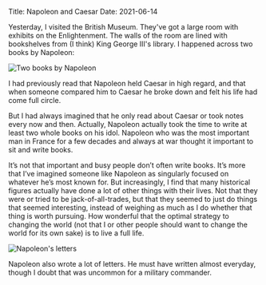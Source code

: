 Title: Napoleon and Caesar
Date: 2021-06-14

Yesterday, I visited the British Museum. They've got a large room with exhibits
on the Enlightenment. The walls of the room are lined with bookshelves from
(I think) King George III's library. I happened across two books by Napoleon:

![Two books by Napoleon]({static}/images/napoleon-two.jpg)

I had previously read that Napoleon held Caesar in high regard, and that when
someone compared him to Caesar he broke down and felt his life had come full circle.

But I had always imagined that he only read about Caesar or took notes every now
and then. Actually, Napoleon actually took the time to write at least two whole
books on his idol. Napoleon who was the most important man in France for a few
decades and always at war thought it important to sit and write books.

It’s not that important and busy people don’t often write books. It’s more that
I’ve imagined someone like Napoleon as singularly focused on whatever he’s most
known for. But increasingly, I find that many historical figures actually have
done a lot of other things with their lives. Not that they were or tried to be
jack-of-all-trades, but that they seemed to just do things that seemed interesting,
instead of weighing as much as I do whether that thing is worth pursuing. How
wonderful that the optimal strategy to changing the world (not that I or other
people should want to change the world for its own sake) is to live a full life.

![Napoleon's letters]({static}/images/napoleon-letters.jpg)

Napoleon also wrote a lot of letters. He must have written almost everyday, though
I doubt that was uncommon for a military commander.
